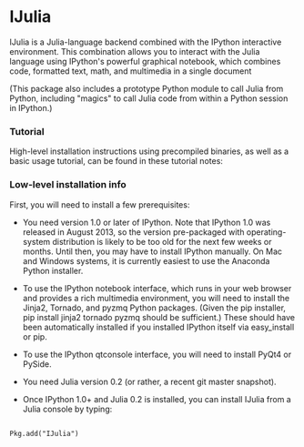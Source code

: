 IJulia
===================
IJulia is a Julia-language backend combined with the IPython interactive environment. This combination allows you to interact with the Julia language using IPython's powerful graphical notebook, which combines code, formatted text, math, and multimedia in a single document

(This package also includes a prototype Python module to call Julia from Python, including "magics" to call Julia code from within a Python session in IPython.)

### Tutorial
High-level installation instructions using precompiled binaries, as well as a basic usage tutorial, can be found in these tutorial notes:

### Low-level installation info

First, you will need to install a few prerequisites:

- You need version 1.0 or later of IPython. Note that IPython 1.0 was released in August 2013, so the version pre-packaged with operating-system distribution is likely to be too old for the next few weeks or months. Until then, you may have to install IPython manually. On Mac and Windows systems, it is currently easiest to use the Anaconda Python installer.

- To use the IPython notebook interface, which runs in your web browser and provides a rich multimedia environment, you will need to install the Jinja2, Tornado, and pyzmq Python packages. (Given the pip installer, pip install jinja2 tornado pyzmq should be sufficient.) These should have been automatically installed if you installed IPython itself via easy_install or pip.

- To use the IPython qtconsole interface, you will need to install PyQt4 or PySide.

- You need Julia version 0.2 (or rather, a recent git master snapshot).

- Once IPython 1.0+ and Julia 0.2 is installed, you can install IJulia from a Julia console by typing:

<pre><code>
Pkg.add("IJulia")
</code></pre?
This will download IJulia and a few other prerequisites, and will set up a Julia profile for IPython.

If the command above returns an error, you may need to run `Pkg.update()`, then retry it.

#### References
- Julia at MIT https://github.com/stevengj/julia-mit/blob/master/README.md
- IPython http://ipython.org/notebook.html
